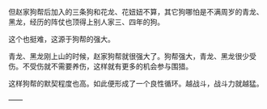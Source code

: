 但赵家狗帮后加入的三条狗和花龙、花妞妞不算，其它狗哪怕是不满周岁的青龙、黑龙，经历的阵仗也顶得上别人家三、四年的狗。

这个也挺难，这源于狗帮的强大。

青龙、黑龙刚上山的时候，赵家狗帮就很强大了。狗帮强大，青龙、黑龙很少受伤。不受伤就不需要养伤，这样就有更多的机会参与围猎。

这样狗帮的默契程度也高。如此便形成了一个良性循环。越战斗，战斗力就越猛。

——

